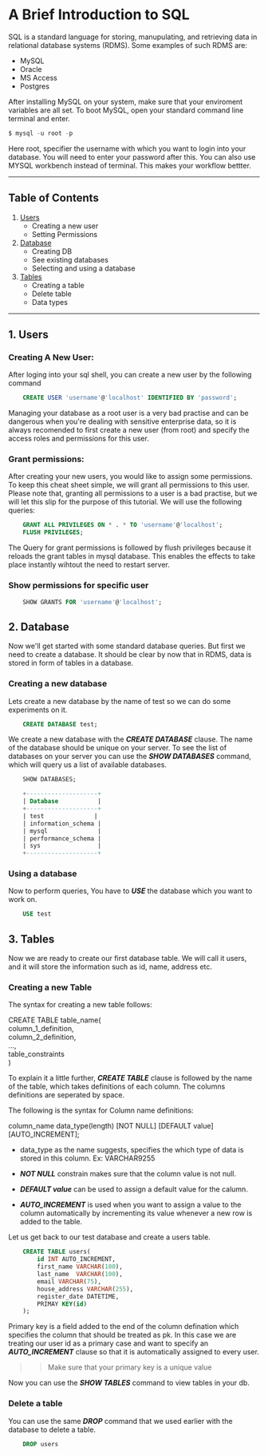 <!-- A quick cheat sheet of all relevant SQL queries and examples on how to use them.  -->

# A Brief Introduction to SQL

SQL is a standard language for storing, manupulating, and retrieving data in relational database systems (RDMS). Some examples of such RDMS are:

- MySQL
- Oracle
- MS Access
- Postgres

After installing MySQL on your system, make sure that your enviroment variables are all set. To boot MySQL, open your standard command line terminal and enter.

```sql
$ mysql -u root -p
```

Here root, specifier the username with which you want to login into your database. You will need to enter your password after this. You can also use MYSQL workbench instead of terminal. This makes your workflow bettter.

---

## Table of Contents

1. [Users](#users)
   - Creating a new user
   - Setting Permissions
2. [Database](#database)
   - Creating DB
   - See existing databases
   - Selecting and using a database
3. [Tables](#tables)
   - Creating a table
   - Delete table
   - Data types

---

<a name="users"></a>

## 1. Users

### Creating A New User:

After loging into your sql shell, you can create a new user by the following command

```sql
    CREATE USER 'username'@'localhost' IDENTIFIED BY 'password';
```

Managing your database as a root user is a very bad practise and can be dangerous when you're dealing with sensitive enterprise data, so it is always recomended to first create a new user (from root) and specify the access roles and permissions for this user.

### Grant permissions:

After creating your new users, you would like to assign some permissions. To keep this cheat sheet simple, we will grant all permissions to this user. Please note that, granting all permissions to a user is a bad practise, but we will let this slip for the purpose of this tutorial. We will use the following queries:

```sql
    GRANT ALL PRIVILEGES ON * . * TO 'username'@'localhost';
    FLUSH PRIVILEGES;
```

The Query for grant permissions is followed by flush privileges because it reloads the grant tables in mysql database. This enables the effects to take place instantly wihtout the need to restart server.

### Show permissions for specific user

```sql
    SHOW GRANTS FOR 'username'@'localhost';
```

<a name="database"></a>

## 2. Database

Now we'll get started with some standard database queries. But first we need to create a database. It should be clear by now that in RDMS, data is stored in form of tables in a database.

### Creating a new database

Lets create a new database by the name of test so we can do some experiments on it.

```sql
    CREATE DATABASE test;
```

We create a new database with the **_CREATE DATABASE_** clause. The name of the database should be unique on your server. To see the list of databases on your server you can use the **_SHOW DATABASES_** command, which will query us a list of available databases.

```sql
    SHOW DATABASES;

    +--------------------+
    | Database           |
    +--------------------+
    | test              |
    | information_schema |
    | mysql              |
    | performance_schema |
    | sys                |
    +--------------------+
```

### Using a database

Now to perform queries, You have to **_USE_** the database which you want to work on.

```sql
    USE test
```

<a name="tables"></a>

## 3. Tables

Now we are ready to create our first database table. We will call it users, and it will store the information such as id, name, address etc.

### Creating a new Table

The syntax for creating a new table follows: <br/>

CREATE TABLE table_name( <br/>
column_1_definition, <br/>
column_2_definition, <br/>
..., <br/>
table_constraints <br/>
) <br/>

To explain it a little further, **_CREATE TABLE_** clause is followed by the name of the table, which takes definitions of each column. The columns definitions are seperated by space. <br/>

The following is the syntax for Column name definitions:<br/>

column_name data_type(length) [NOT NULL] [DEFAULT value] [AUTO_INCREMENT];

- data_type as the name suggests, specifies the which type of data is stored in this column. Ex: VARCHAR9255

- **_NOT NULL_** constrain makes sure that the column value is not null.

- **_DEFAULT value_** can be used to assign a default value for the calumn.

- **_AUTO_INCREMENT_** is used when you want to assign a value to the column automatically by incrementing its value whenever a new row is added to the table.

Let us get back to our test database and create a users table.

```sql
    CREATE TABLE users(
        id INT AUTO_INCREMENT,
        first_name VARCHAR(100),
        last_name  VARCHAR(100),
        email VARCHAR(75),
        house_address VARCHAR(255),
        register_date DATETIME,
        PRIMAY KEY(id)
    );
```

Primary key is a field added to the end of the column defination which specifies the column that should be treated as pk. In this case we are treating our user id as a primary case and want to specify an **_AUTO_INCREMENT_** clause so that it is automatically assigned to every user.

> > Make sure that your primary key is a unique value

Now you can use the **_SHOW TABLES_** command to view tables in your db.

### Delete a table

You can use the same **_DROP_** command that we used earlier with the database to delete a table.

```sql
    DROP users
```
